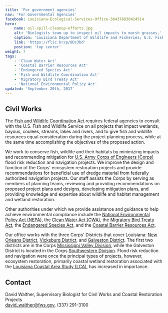 ```yaml
---
title: 'For government agencies'
nav: 'For Governmental Agencies'
facebook: Louisiana-Ecological-Services-Office-364376830424514
hero:
    name: oil-spill-cleanup-efforts.jpg
    alt: 'Biologists team up to inspect oil impacts to marsh grasses.'
    caption: 'Louisiana Department of Wildlife and Fisheries; U.S. Fish and Wildlife Service biologists on Bird Island One, a rookery colony for shorebirds in Barataria Bay conduct first ground reconasasance since the oil hit the bay. Photo by Tom MacKenzie, USFWS.'
    link: 'https://flic.kr/p/8Dc3bd'
    postion: 'top center'
weight: 7
tags:
    - 'Clean Water Act'
    - 'Coastal Barrier Resources Act'
    - 'Endangered Species Act'
    - 'Fish and Wildlife Coordination Act'
    - 'Migratory Bird Treaty Act'
    - 'National Environmental Policy Act'
updated: 'September 20th, 2017'
---
```


## Civil Works

The [Fish and Wildlife Coordination Act](https://www.fws.gov/habitatconservation/fwca.html) requires federal agencies to consult with the U.S. Fish and Wildlife Service on all projects that impact wetlands, bayous, coulees, streams, lakes and rivers,  and to give fish and wildlife resources equal consideration during the project planning process, while at the same time accomplishing the objectives of the proposed action.

We work to conserve fish, wildlife and their habitats by minimizing impacts and recommending mitigation for [U.S. Army Corps of Engineers (Corps)](http://www.usace.army.mil/) flood risk reduction and navigation projects. We improve the design and function of the Corps' ecosystem restoration projects and provide recommendations for beneficial use of dredge material from federally authorized navigation projects. Our staff assists the Corps by serving as members of planning teams, reviewing and providing recommendations on proposed project plans and designs, developing mitigation plans, and providing knowledge and expertise about wildlife and habitat management and wetland restoration.

Other authorities under which we  provide assistance and guidance to help achieve environmental compliance include the [National Environmental Policy Act (NEPA)](https://www.fws.gov/habitatconservation/nepa.html), the [Clean Water Act (CWA)](https://www.fws.gov/habitatconservation/cwa.html), the [Migratory Bird Treaty Act](https://www.fws.gov/migratorybirds/), the [Endangered Species Act](https://www.fws.gov/southeast/endangered-species-act/), and the [Coastal Barrier Resources Act](https://www.fws.gov/CBRA/).

Our office works with the three Corps' Districts that cover Louisiana: [New Orleans District](http://www.mvn.usace.army.mil/), [Vicksburg District](http://www.mvk.usace.army.mil/), and [Galveston District](http://www.swg.usace.army.mil/). The first two districts are in the Corps [Mississippi Valley Division](http://www.mvd.usace.army.mil/), while the Galveston District is located in the Corps [Southwestern Division](http://www.swd.usace.army.mil/). Flood risk reduction and navigation were once the principal types of projects, however, ecosystem restoration, primarily coastal wetland restoration associated with the [Louisiana Coastal Area Study (LCA)](http://www.lca.gov/), has increased in importance.

## Contact 

David Walther,  Supervisory Biologist for Civil Works and Coastal Restoration Projects  
[david_walther@fws.gov](mailto:david_walther@fws.gov), (337) 291-3100
